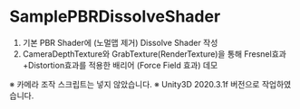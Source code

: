 # SamplePBRDissolveShader

1. 기본 PBR Shader에 (노멀맵 제거) Dissolve Shader 작성
2. CameraDepthTexture와 GrabTexture(RenderTexture)을 통해 Fresnel효과+Distortion효과를 적용한 배리어 (Force Field 효과) 데모

※ 카메라 조작 스크립트는 넣지 않았습니다.
※ Unity3D 2020.3.1f 버전으로 작업하였습니다.
